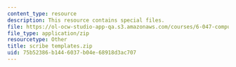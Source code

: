 ```yaml
---
content_type: resource
description: This resource contains special files.
file: https://ol-ocw-studio-app-qa.s3.amazonaws.com/courses/6-047-computational-biology-fall-2015/75b52386b1446037b04e68918d3ac707_scribe%20templates.zip
file_type: application/zip
resourcetype: Other
title: scribe templates.zip
uid: 75b52386-b144-6037-b04e-68918d3ac707
---
```

